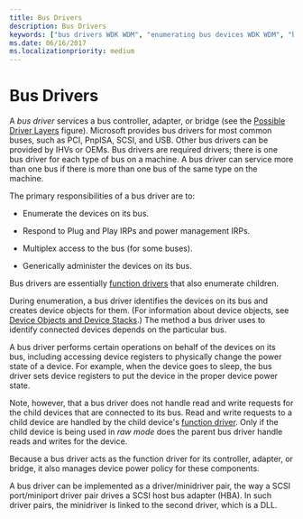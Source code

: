 ```yaml
---
title: Bus Drivers
description: Bus Drivers
keywords: ["bus drivers WDK WDM", "enumerating bus devices WDK WDM", "bus controllers WDK WDM", "adapters WDK WDM", "bridges WDK WDM", "WDM bus drivers WDK"]
ms.date: 06/16/2017
ms.localizationpriority: medium
---
```


# Bus Drivers





A *bus driver* services a bus controller, adapter, or bridge (see the [Possible Driver Layers](types-of-wdm-drivers.md#possible-driver-layers) figure). Microsoft provides bus drivers for most common buses, such as PCI, PnpISA, SCSI, and USB. Other bus drivers can be provided by IHVs or OEMs. Bus drivers are required drivers; there is one bus driver for each type of bus on a machine. A bus driver can service more than one bus if there is more than one bus of the same type on the machine.

The primary responsibilities of a bus driver are to:

-   Enumerate the devices on its bus.

-   Respond to Plug and Play IRPs and power management IRPs.

-   Multiplex access to the bus (for some buses).

-   Generically administer the devices on its bus.

Bus drivers are essentially [function drivers](function-drivers.md) that also enumerate children.

During enumeration, a bus driver identifies the devices on its bus and creates device objects for them. (For information about device objects, see [Device Objects and Device Stacks](introduction-to-device-objects.md).) The method a bus driver uses to identify connected devices depends on the particular bus.

A bus driver performs certain operations on behalf of the devices on its bus, including accessing device registers to physically change the power state of a device. For example, when the device goes to sleep, the bus driver sets device registers to put the device in the proper device power state.

Note, however, that a bus driver does not handle read and write requests for the child devices that are connected to its bus. Read and write requests to a child device are handled by the child device's [function driver](function-drivers.md). Only if the child device is being used in *raw mode* does the parent bus driver handle reads and writes for the device.

Because a bus driver acts as the function driver for its controller, adapter, or bridge, it also manages device power policy for these components.

A bus driver can be implemented as a driver/minidriver pair, the way a SCSI port/miniport driver pair drives a SCSI host bus adapter (HBA). In such driver pairs, the minidriver is linked to the second driver, which is a DLL.

 

 




